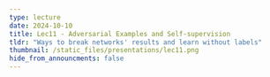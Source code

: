 ```yaml
---
type: lecture
date: 2024-10-10
title: Lec11 - Adversarial Examples and Self-supervision
tldr: "Ways to break networks' results and learn without labels"
thumbnail: /static_files/presentations/lec11.png
hide_from_announcments: false
---
```

